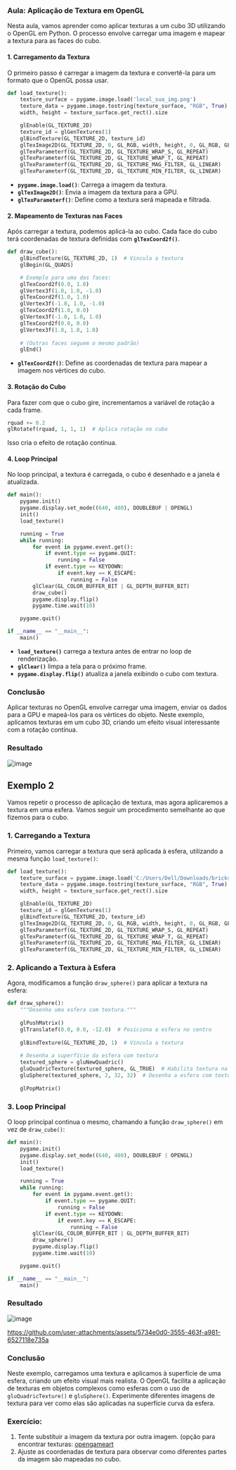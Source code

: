 ### Aula: Aplicação de Textura em OpenGL

Nesta aula, vamos aprender como aplicar texturas a um cubo 3D utilizando o OpenGL em Python. O processo envolve carregar uma imagem e mapear a textura para as faces do cubo.

#### 1. Carregamento da Textura
O primeiro passo é carregar a imagem da textura e convertê-la para um formato que o OpenGL possa usar.

```python
def load_texture():
    texture_surface = pygame.image.load('local_sua_img.png')
    texture_data = pygame.image.tostring(texture_surface, "RGB", True)
    width, height = texture_surface.get_rect().size

    glEnable(GL_TEXTURE_2D)
    texture_id = glGenTextures(1)
    glBindTexture(GL_TEXTURE_2D, texture_id)
    glTexImage2D(GL_TEXTURE_2D, 0, GL_RGB, width, height, 0, GL_RGB, GL_UNSIGNED_BYTE, texture_data)
    glTexParameterf(GL_TEXTURE_2D, GL_TEXTURE_WRAP_S, GL_REPEAT)
    glTexParameterf(GL_TEXTURE_2D, GL_TEXTURE_WRAP_T, GL_REPEAT)
    glTexParameterf(GL_TEXTURE_2D, GL_TEXTURE_MAG_FILTER, GL_LINEAR)
    glTexParameterf(GL_TEXTURE_2D, GL_TEXTURE_MIN_FILTER, GL_LINEAR)
```

- **`pygame.image.load()`**: Carrega a imagem da textura.
- **`glTexImage2D()`**: Envia a imagem da textura para a GPU.
- **`glTexParameterf()`**: Define como a textura será mapeada e filtrada.

#### 2. Mapeamento de Texturas nas Faces
Após carregar a textura, podemos aplicá-la ao cubo. Cada face do cubo terá coordenadas de textura definidas com **`glTexCoord2f()`**.

```python
def draw_cube():
    glBindTexture(GL_TEXTURE_2D, 1)  # Vincula a textura
    glBegin(GL_QUADS)

    # Exemplo para uma das faces:
    glTexCoord2f(0.0, 1.0)
    glVertex3f(1.0, 1.0, -1.0)
    glTexCoord2f(1.0, 1.0)
    glVertex3f(-1.0, 1.0, -1.0)
    glTexCoord2f(1.0, 0.0)
    glVertex3f(-1.0, 1.0, 1.0)
    glTexCoord2f(0.0, 0.0)
    glVertex3f(1.0, 1.0, 1.0)
    
    # (Outras faces seguem o mesmo padrão)
    glEnd()
```

- **`glTexCoord2f()`**: Define as coordenadas de textura para mapear a imagem nos vértices do cubo.

#### 3. Rotação do Cubo
Para fazer com que o cubo gire, incrementamos a variável de rotação a cada frame.

```python
rquad += 0.2
glRotatef(rquad, 1, 1, 1)  # Aplica rotação no cubo
```

Isso cria o efeito de rotação contínua.

#### 4. Loop Principal

No loop principal, a textura é carregada, o cubo é desenhado e a janela é atualizada.

```python
def main():
    pygame.init()
    pygame.display.set_mode((640, 480), DOUBLEBUF | OPENGL)
    init()
    load_texture()

    running = True
    while running:
        for event in pygame.event.get():
            if event.type == pygame.QUIT:
                running = False
            if event.type == KEYDOWN:
                if event.key == K_ESCAPE:
                    running = False
        glClear(GL_COLOR_BUFFER_BIT | GL_DEPTH_BUFFER_BIT)
        draw_cube()
        pygame.display.flip()
        pygame.time.wait(10)

    pygame.quit()

if __name__ == "__main__":
    main()
```

- **`load_texture()`** carrega a textura antes de entrar no loop de renderização.
- **`glClear()`** limpa a tela para o próximo frame.
- **`pygame.display.flip()`** atualiza a janela exibindo o cubo com textura.

### Conclusão

Aplicar texturas no OpenGL envolve carregar uma imagem, enviar os dados para a GPU e mapeá-los para os vértices do objeto. Neste exemplo, aplicamos texturas em um cubo 3D, criando um efeito visual interessante com a rotação contínua.

### Resultado
![image](https://github.com/user-attachments/assets/6262c023-c806-4bad-8ac8-edbf4f9a54ba)

## Exemplo 2

Vamos repetir o processo de aplicação de textura, mas agora aplicaremos a textura em uma esfera. Vamos seguir um procedimento semelhante ao que fizemos para o cubo.

### 1. Carregando a Textura

Primeiro, vamos carregar a textura que será aplicada à esfera, utilizando a mesma função `load_texture()`:

```python
def load_texture():
    texture_surface = pygame.image.load('C:/Users/Dell/Downloads/bricks2.jpg')
    texture_data = pygame.image.tostring(texture_surface, "RGB", True)
    width, height = texture_surface.get_rect().size

    glEnable(GL_TEXTURE_2D)
    texture_id = glGenTextures(1)
    glBindTexture(GL_TEXTURE_2D, texture_id)
    glTexImage2D(GL_TEXTURE_2D, 0, GL_RGB, width, height, 0, GL_RGB, GL_UNSIGNED_BYTE, texture_data)
    glTexParameterf(GL_TEXTURE_2D, GL_TEXTURE_WRAP_S, GL_REPEAT)
    glTexParameterf(GL_TEXTURE_2D, GL_TEXTURE_WRAP_T, GL_REPEAT)
    glTexParameterf(GL_TEXTURE_2D, GL_TEXTURE_MAG_FILTER, GL_LINEAR)
    glTexParameterf(GL_TEXTURE_2D, GL_TEXTURE_MIN_FILTER, GL_LINEAR)
```

### 2. Aplicando a Textura à Esfera

Agora, modificamos a função `draw_sphere()` para aplicar a textura na esfera:

```python
def draw_sphere():
    """Desenha uma esfera com textura."""
    
    glPushMatrix()
    glTranslatef(0.0, 0.0, -12.0)  # Posiciona a esfera no centro
    
    glBindTexture(GL_TEXTURE_2D, 1)  # Vincula a textura
    
    # Desenha a superfície da esfera com textura
    textured_sphere = gluNewQuadric()
    gluQuadricTexture(textured_sphere, GL_TRUE)  # Habilita textura na esfera
    gluSphere(textured_sphere, 2, 32, 32)  # Desenha a esfera com textura
    
    glPopMatrix()
```

### 3. Loop Principal

O loop principal continua o mesmo, chamando a função `draw_sphere()` em vez de `draw_cube()`:

```python
def main():
    pygame.init()
    pygame.display.set_mode((640, 480), DOUBLEBUF | OPENGL)
    init()
    load_texture()

    running = True
    while running:
        for event in pygame.event.get():
            if event.type == pygame.QUIT:
                running = False
            if event.type == KEYDOWN:
                if event.key == K_ESCAPE:
                    running = False
        glClear(GL_COLOR_BUFFER_BIT | GL_DEPTH_BUFFER_BIT)
        draw_sphere()
        pygame.display.flip()
        pygame.time.wait(10)

    pygame.quit()

if __name__ == "__main__":
    main()
```

### Resultado 
![image](https://github.com/user-attachments/assets/eb864315-a56d-48c5-9561-1334bdd7348d)



https://github.com/user-attachments/assets/5734e0d0-3555-463f-a981-6527118e735a


### Conclusão

Neste exemplo, carregamos uma textura e aplicamos à superfície de uma esfera, criando um efeito visual mais realista. O OpenGL facilita a aplicação de texturas em objetos complexos como esferas com o uso de `gluQuadricTexture()` e `gluSphere()`. Experimente diferentes imagens de textura para ver como elas são aplicadas na superfície curva da esfera.

### Exercício:

1. Tente substituir a imagem da textura por outra imagem. (opção para encontrar texturas: [opengameart](https://opengameart.org/node/7781)
3. Ajuste as coordenadas de textura para observar como diferentes partes da imagem são mapeadas no cubo.

